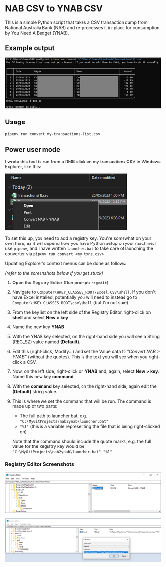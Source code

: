 # NAB CSV to YNAB CSV

This is a simple Python script that takes a CSV transaction dump from National Australia Bank (NAB)
and re-processes it in-place for consumption by You Need A Budget (YNAB).

## Example output
![nab2ynab terminal output, showing uncleared transactions](assets/example-output.png)

## Usage

```sh
pipenv run convert my-transactions-list.csv
```

## Power user mode

I wrote this tool to run from a RMB click on my transactions CSV in Windows Explorer, like this:

![Windows Explorer CSV context menu](assets/explorer-context-menu.png)

To set this up, you need to add a registry key. You're somewhat on your own here, as it will depend
how you have Python setup on your machine. I use `pipenv`, and I have written `launcher.bat` to take care of launching
the converter via `pipenv run convert <my-txns.csv>`

Updating Explorer's context menus can be done as follows:

_(refer to the screenshots below if you get stuck)_

1. Open the Registry Editor (Run prompt: `regedit`)
2. Navigate to `Computer\HKEY_CLASSES_ROOT\Excel.CSV\shell`.
   If you don't have Excel installed, potentially you will need to instead
   go to `Computer\HKEY_CLASSES_ROOT\csv\shell` (but I'm not sure)
3. From the key list on the left side of the Registry Editor, right-click on **shell** and select **New > key**
5. Name the new key **YNAB**
6. With the YNAB key selected, on the right-hand side you will see a String (REG_SZ) value named **(Default)**.
7. Edit this (right-click, Modify...) and set the Value data to _"Convert NAB > YNAB"_ (without the quotes).
   This is the text you will see when you right-click a CSV.
10. Now, on the left side, right-click on **YNAB** and, again, select **New > key**. Name this new key **command**
11. With the **command** key selected, on the right-hand side, again edit the **(Default)** string value.
12. This is where we set the command that will be run. The command is made up of two parts:
    - The full path to launcher.bat, e.g. `"C:\MyGitProjects\nab2ynab\launcher.bat"`
    - `"%1"` (this is a variable representing the file that is being right-clicked on)
    
    Note that the command should include the quote marks, e.g. the full value for the Registry key would be
    `"C:\MyGitProjects\nab2ynab\launcher.bat" "%1"`

### Registry Editor Screenshots

![regedit.exe showing \Computer\HKEY_CLASSES_ROOT\Excel.CSV\shell\YNAB](assets/regedit-ynab.png)

![regedit.exe showing \Computer\HKEY_CLASSES_ROOT\Excel.CSV\shell\YNAB\command](assets/regedit-ynab-command.png)

